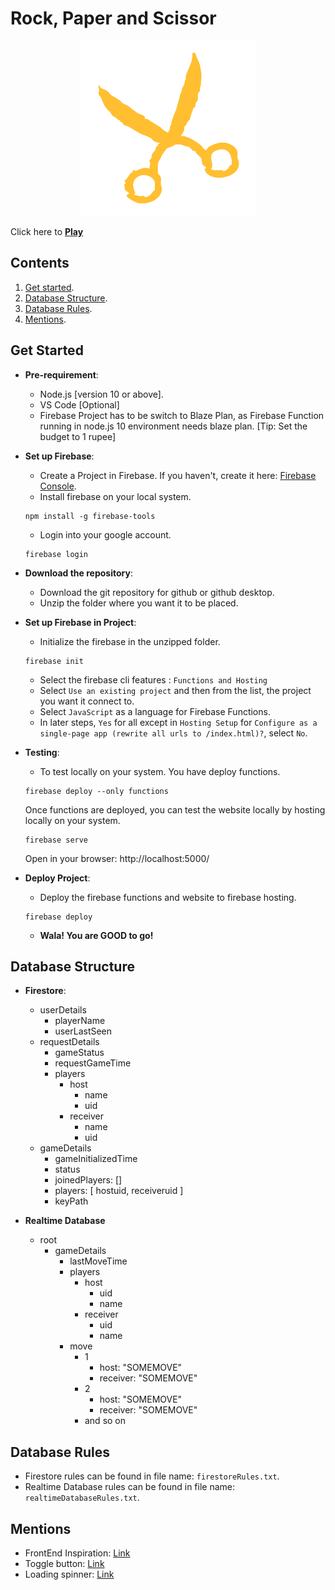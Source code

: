# Rock, Paper and Scissor
 <p align="center">
    <img src="public/images/titlePic.png" width="280">
 </p>
 
 Click here to [**Play**](https://rockpaperscissor-8f634.firebaseapp.com/)
 
## Contents
1. [Get started](#get-started).
2. [Database Structure](#database-structure).
3. [Database Rules](#database-rules).
4. [Mentions](#mentions).

## Get Started
- **Pre-requirement**:
  - Node.js [version 10 or above].
  - VS Code [Optional]
  - Firebase Project has to be switch to Blaze Plan, as Firebase Function running in node.js 10 environment needs blaze plan. [Tip: Set the budget to 1 rupee]
  
- **Set up Firebase**:
  - Create a Project in Firebase. If you haven't, create it here: [Firebase Console](https://console.firebase.google.com/).
  - Install firebase on your local system.
  
  ```
  npm install -g firebase-tools
  ```
  - Login into your google account.
  ```
  firebase login
  ```
  
- **Download the repository**:
  - Download the git repository for github or github desktop.
  - Unzip the folder where you want it to be placed. 
  
- **Set up Firebase in Project**:
  - Initialize the firebase in the unzipped folder.
  ```
  firebase init
  ```
  - Select the firebase cli features : `Functions and Hosting`
  - Select `Use an existing project` and then from the list, the project you want it connect to.
  - Select `JavaScript` as a language for Firebase Functions.
  - In later steps, `Yes` for all except in `Hosting Setup` for `Configure as a single-page app (rewrite all urls to /index.html)?`, select `No`.
  
- **Testing**:
  - To test locally on your system. You have deploy functions. 
  ```
  firebase deploy --only functions
  ```
  Once functions are deployed, you can test the website locally by hosting locally on your system.
  ```
  firebase serve
  ```
  Open in your browser: http://localhost:5000/
  
- **Deploy Project**:
  - Deploy the firebase functions and website to firebase hosting.
  ```
  firebase deploy
  ```
  - **Wala! You are GOOD to go!**
  
  
## Database Structure

- **Firestore**:
   - userDetails
      - playerName
      - userLastSeen
   - requestDetails
      - gameStatus
      - requestGameTime
      - players
         - host
            - name
            - uid
         - receiver
            - name
            - uid
   - gameDetails
      - gameInitializedTime
      - status
      - joinedPlayers: []
      - players: [ hostuid, receiveruid ]
      - keyPath 
      
- **Realtime Database**
   - root
      - gameDetails
         - lastMoveTime
         - players
            - host
               - uid
               - name
            - receiver
               - uid 
               - name
         - move
            - 1 
               - host: "SOMEMOVE"
               - receiver: "SOMEMOVE"
            - 2 
               - host: "SOMEMOVE"
               - receiver: "SOMEMOVE"
            - and so on
            
## Database Rules
 
 - Firestore rules can be found in file name: `firestoreRules.txt`.
 - Realtime Database rules can be found in file name: `realtimeDatabaseRules.txt`.
 
## Mentions

- FrontEnd Inspiration: [Link](https://manavendrasen.github.io/rock-paper-scissors/)
- Toggle button: [Link](https://www.w3schools.com/howto/howto_css_switch.asp)
- Loading spinner: [Link](https://tobiasahlin.com/spinkit/)
 
 
               
